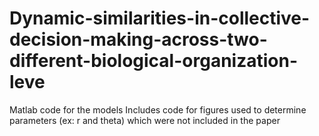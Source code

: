 # Dynamic-similarities-in-collective-decision-making-across-two-different-biological-organization-leve
Matlab code for the models
Includes code for figures used to determine parameters (ex: r and theta) which were not included in the paper
